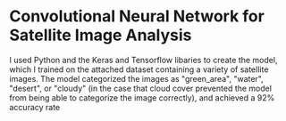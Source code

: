 # Convolutional Neural Network for Satellite Image Analysis

I used Python and the Keras and Tensorflow libaries to create the model, which I trained on the attached dataset containing a variety of satellite images. The model categorized the images as "green_area", "water", "desert", or "cloudy" (in the case that cloud cover prevented the model from being able to categorize the image correctly), and achieved a 92% accuracy rate
